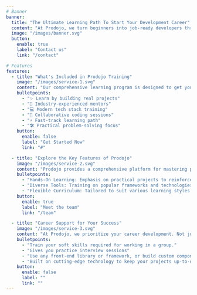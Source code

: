 ```yaml
---
# Banner
banner:
  title: "The Ultimate Learning Path To Start Your Development Career"
  content: "At Prodojo, we turn beginners into job-ready developers through hands-on coding and real-world projects. Skip the theory overload and start building like a pro."
  image: "/images/banner.svg"
  button:
    enable: true
    label: "Contact us"
    link: "/contact"

# Features
features:
  - title: "What's Included in Prodojo Training"
    image: "/images/service-1.svg"
    content: "Our comprehensive learning program is designed to get you job-ready with all the essential skills modern developers need. Here's what makes our training different:"
    bulletpoints:
      - "✨ Learn by building real projects"
      - "🚀 Industry-experienced mentors"
      - "💻 Modern tech stack training"
      - "👥 Collaborative coding sessions"
      - "⚡ Fast-track learning path"
      - "🛠️ Practical problem-solving focus"
    button:
      enable: false
      label: "Get Started Now"
      link: "#"

  - title: "Explore the Key Features of Prodojo"
    image: "/images/service-2.svg"
    content: "Prodojo provides a comprehensive platform for mastering programming skills. Our curriculum is designed to engage and empower learners with essential tools and knowledge. Here are some key features:"
    bulletpoints:
      - "Hands-On Learning: Emphasis on practical projects to reinforce concepts."
      - "Diverse Tools: Training on popular frameworks and technologies."
      - "Flexible Curriculum: Tailored to suit various learning styles and career goals."
    button:
      enable: true
      label: "Meet the team"
      link: "/team"

  - title: "Career Support for Your Success"
    image: "/images/service-3.svg"
    content: "At Prodojo, we prioritize your career development. Not just teaching the skills for the job but also how to work in collaboration."
    bulletpoints:
      - "Train your soft skills required for working in a group."
      - "Gives you practice interview sessions"
      - "Use any front-end library or framework, or build custom components, for any project size."
      - "Built on cutting-edge technology to keep your projects up-to-date with the latest web standards."
    button:
      enable: false
      label: ""
      link: ""
---
```

